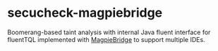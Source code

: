 # secucheck-magpiebridge
Boomerang-based taint analysis with internal Java fluent interface for fluentTQL implemented with [MagpieBridge](https://github.com/MagpieBridge/MagpieBridge) to support multiple IDEs.  
